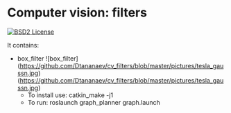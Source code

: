 Computer vision: filters
====================================================

[![BSD2 License](http://img.shields.io/badge/license-BSD2-brightgreen.svg)](https://github.com/Dtananaev/cv_filters/blob/master/LICENSE.md) 

It contains:

* box_filter
 ![box_filter] (https://github.com/Dtananaev/cv_filters/blob/master/pictures/tesla_gaussn.jpg) (https://github.com/Dtananaev/cv_filters/blob/master/pictures/tesla_gaussn.jpg)
     * To install use: catkin_make -j1 
     * To run: roslaunch graph_planner graph.launch
